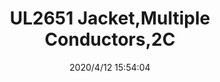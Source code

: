 ﻿---
layout: post 
title: UL2651 Jacket,Multiple Conductors,2C
tags: 
categories: wire-cable
overview: UL2651 Jacket,Multiple Conductors,2C,Red,Black
series: 
part_number: 112-0102-000/22
thumb_img: static/202004/324-thumb-20200412235521.jpg
small_img: static/202004/324-20200412235521.jpg
date: 2020/4/12 15:54:04
---



